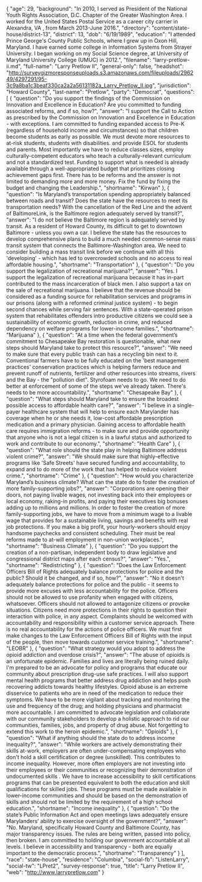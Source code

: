 {
  "age": 29,
  "background": "In 2010, I served as President of the National Youth Rights Association, D.C. Chapter of the Greater Washington Area.  I worked for the United States Postal Service as a career city carrier in Alexandra, VA , from March 2013-June 2016.",
  "directory": "content/state-house/district-13",
  "district": 13,
  "dob": "6/19/1989",
  "education": "I attended Prince George's County Public Schools, where I grew up in Oxon Hill, Maryland.  I have earned some college in Information Systems from Strayer University.  I began working on my Social Science degree, at University of Maryland University College (UMUC) in 2012.",
  "filename": "larry-pretlow-ii.md",
  "full-name": "Larry Pretlow II",
  "general-only": false,
  "headshot": "http://surveygizmoresponseuploads.s3.amazonaws.com/fileuploads/296249/4297291/95-3c9a8ba1c3beaf330ca2a2a56131182a_Larry_Pretlow_II.jpg",
  "jurisdiction": "Howard County",
  "last-name": "Pretlow",
  "party": "Democrat",
  "questions": [
    {
      "question": "Do you support the findings of the Commission on Innovation and Excellence in Education? Are you committed to funding associated reforms, and if so, how?",
      "answer": "I support the Call to Action as prescribed by the Commission on Innovation and Excellence in Education - with exceptions. I am committed to funding expanded access to Pre-K (regardless of household income and circumstances) so that children become students as early as possible. We must devote more resources to at-risk students, students with disabilities. and provide ESOL for students and parents. Most importantly we have to reduce classes sizes, employ culturally-competent educators who teach a culturally-relevant curriculum and not a standardized test. Funding to support what is needed is already available through a well-appropriated budget that prioritizes closing achievement gaps first. There has to be reforms and the answer is not limited to demanding more and more money. Fix the fund by fixing the budget and changing the Leadership.",
      "shortname": "Kirwan"
    },
    {
      "question": "Is Maryland’s transportation spending appropriately balanced between roads and transit? Does the state have the resources to meet its transportation needs? With the cancellation of the Red Line and the advent of BaltimoreLink, is the Baltimore region adequately served by transit?",
      "answer": "I do not believe the Baltimore region is adequately served by transit. As a resident of Howard County, its difficult to get to downtown Baltimore - unless you own a car.  I believe the state has the resources to develop comprehensive plans to build a much needed common-sense mass transit system that connects the Baltimore-Washington area. We need to consider building a mass transit link before we continue with all this 'developing' - which has led to overcrowded schools and no access to real affordable housing.",
      "shortname": "Transportation"
    },
    {
      "question": "Do you support the legalization of recreational marijuana?",
      "answer": "Yes. I support the legalization of recreational marijuana because it has in-part contributed to the mass incarceration of black men. I also support a tax on the sale of recreational marijuana. I believe that the revenue should be considered as a funding source for rehabilitation services and programs in our prisons (along with a reformed criminal justice system) - to begin second chances while serving fair sentences. With a state-operated prison system that rehabilitates offenders intro productive citizens we could see a sustainability of economic growth, reduction in crime, and reduced dependency on welfare programs for lower-income families.",
      "shortname": "Marijuana"
    },
    {
      "question": "At a time when the federal government’s commitment to Chesapeake Bay restoration is questionable, what new steps should Maryland take to protect this resource?",
      "answer": "We need to make sure that every public trash can has a recycling bin next to it. Conventional farmers have to be fully educated on the 'best management practices' conservation practices which is helping farmers reduce and prevent runoff of nutrients, fertilizer and other resources into streams, rivers and the Bay - the \"pollution diet\".  Styrofoam needs to go. We need to do better at enforcement of some of the steps we've already taken. There's needs to be more accountability.",
      "shortname": "Chesapeake Bay"
    },
    {
      "question": "What steps should Maryland take to ensure the broadest possible access to affordable health care?",
      "answer": "I believe in a single-payer healthcare system that will help to ensure each Marylander has coverage when he or she needs it, low-cost affordable prescription medication and a primary physician. Gaining access to affordable health care requires immigration reforms - to make sure and provide opportunity that anyone who is not a legal citizen is in a lawful status and authorized to work and contribute to our economy.",
      "shortname": "Health Care"
    },
    {
      "question": "What role should the state play in helping Baltimore address violent crime?",
      "answer": "We should make sure that highly-effective programs like 'Safe Streets' have secured funding and accountability, to expand and to do more of the work that has helped to reduce violent crime.",
      "shortname": "Crime"
    },
    {
      "question": "How would you characterize Maryland’s business climate? What can the state do to foster the creation of more family-supporting jobs?",
      "answer": "Corporations are opening their doors, not paying livable wages, not investing back into their employees or local economy, raking-in profits, and paying their executives big bonuses adding up to millions and millions. In order to foster the creation of more family-supporting jobs, we have to move from a minimum wage to a livable wage that provides for a sustainable living, savings and benefits with real job protections. If you make a big profit, your hourly-workers should enjoy handsome paychecks and consistent scheduling. Their must be real reforms made to at-will employment in non-union workplaces.",
      "shortname": "Business Climate"
    },
    {
      "question": "Do you support the creation of a non-partisan, independent body to draw legislative and congressional district maps after each census?",
      "answer": "Yes.",
      "shortname": "Redistricting"
    },
    {
      "question": "Does the Law Enforcement Officers Bill of Rights adequately balance protections for police and the public? Should it be changed, and if so, how?",
      "answer": "No it doesn't adequately balance protections for police and the public - it seems to provide more excuses with less accountability for the police. Officers should not be allowed to use profanity when engaged with citizens, whatsoever. Officers should not allowed to antagonize citizens  or provoke situations.  Citizens need more protections in their rights to question their interaction with police, in any aspect.  Complaints should be welcomed with accountability and responsibility within a customer service approach. There is no real accountability for the actions of police officers. We must first make changes to the  Law Enforcement Officers Bill of Rights with the input of the people, then move towards customer service training.",
      "shortname": "LEOBR"
    },
    {
      "question": "What strategy would you adopt to address the opioid addiction and overdose crisis?",
      "answer": "The abuse of opioids is an unfortunate epidemic. Families and lives are literally being ruined daily. I'm prepared to be an advocate for policy and programs that educate our community about prescription drug-use safe practices. I will also support mental health programs that better address drug addiction and helps push recovering addicts towards healthy lifestyles. Opioid abuse is an extreme disservice to patients who are in need of the medication to reduce their symptoms. We have to be more vigilant about tracking and monitoring the use and frequency of the drug; and holding physicians and pharmacist more accountable. I am committed to advocate legislation and collaborate with our community stakeholders to develop a holistic approach to rid our communities, families, jobs, and property of drug abuse. Not forgetting to extend this work to the heroin epidemic.",
      "shortname": "Opioids"
    },
    {
      "question": "What if anything should the state do to address income inequality?",
      "answer": "While workers are actively demonstrating their skills at-work, employers are often under-compensating employees who don't hold a skill certification or degree (unskilled).  This contributes to income inequality. However, more often employers are not investing into their employees or their communities or recognizing their demonstration of undocumented skills .  We have to increase accessibility to skill certifications programs that can be presented equivalent to both the education and skill qualifications for skilled jobs. These programs must be made available in lower-income communities and should be based on the demonstration of skills and should not be limited by the requirement of a high school education.",
      "shortname": "Income inequality"
    },
    {
      "question": "Do the state’s Public Information Act and open meetings laws adequately ensure Marylanders’ ability to exercise oversight of the government?",
      "answer": "No. Maryland, specifically Howard County and Baltimore County, has major transparency issues. The rules are being written, passed into policy, then broken.  I am committed to holding our government accountable at all levels. I believe in accessibility and transparency - both are equally important to the democratic process.",
      "shortname": "Transparency"
    }
  ],
  "race": "state-house",
  "residence": "Columbia",
  "social-fb": "ListenLarry",
  "social-tw": "LPret2",
  "survey-response": true,
  "title": "Larry Pretlow II",
  "web": "http://www.larrypretlow.com"
}
